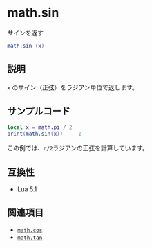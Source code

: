 # math.sin

サインを返す

```lua
math.sin (x)
```

## 説明

`x` のサイン（正弦）をラジアン単位で返します。

## サンプルコード

```lua
local x = math.pi / 2
print(math.sin(x))  -- 1
```

この例では、`π/2`ラジアンの正弦を計算しています。

## 互換性

- Lua 5.1

## 関連項目

- [`math.cos`](cos.md)
- [`math.tan`](tan.md)